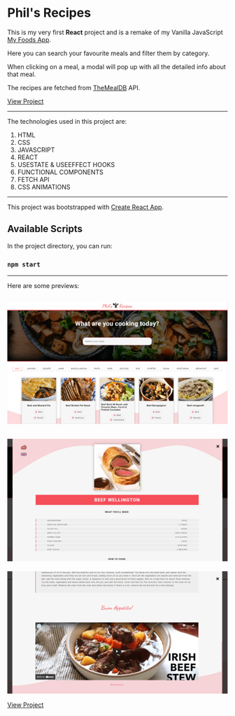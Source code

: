 # Phil's Recipes

This is my very first **React** project and is a remake of my Vanilla JavaScript [My Foods App](https://github.com/philipHinch/my-foods-app).

Here you can search your favourite meals and filter them by category. 

When clicking on a meal, a modal will pop up with all the detailed info about that meal.

The recipes are fetched from [TheMealDB](https://www.themealdb.com/) API.

[View Project](https://phils-recipes.netlify.app/)

---

The technologies used in this project are:

1. HTML
2. CSS
3. JAVASCRIPT
4. REACT
5. USESTATE & USEEFFECT HOOKS
6. FUNCTIONAL COMPONENTS
7. FETCH API
8. CSS ANIMATIONS

---

This project was bootstrapped with [Create React App](https://github.com/facebook/create-react-app).

## Available Scripts

In the project directory, you can run:

### `npm start`

---

Here are some previews:

![This is a preview](./src/assets/preview1.png)
---
![This is a preview](./src/assets/preview2.png)
---
![This is a preview](./src/assets/preview3.png)

[View Project](https://phils-recipes.netlify.app/)


